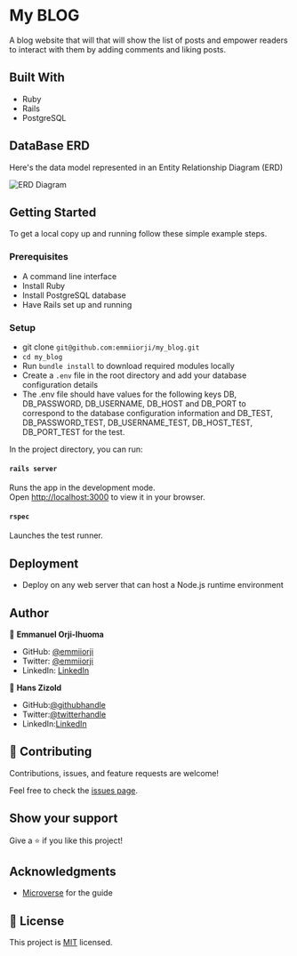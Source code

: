 # My BLOG

A blog website that will that will show the list of posts and empower readers to interact with them by adding comments and liking posts.


## Built With

- Ruby
- Rails
- PostgreSQL

## DataBase ERD

Here's the data model represented in an Entity Relationship Diagram (ERD)

![ERD Diagram](https://res.cloudinary.com/emmii/image/upload/v1663165604/general/blog_app_erd_horn9t.png)


<!-- ## Live Demo -->


## Getting Started

To get a local copy up and running follow these simple example steps.

### Prerequisites

- A command line interface
- Install Ruby
- Install PostgreSQL database
- Have Rails set up and running

### Setup

- git clone `git@github.com:emmiiorji/my_blog.git`
- `cd my_blog`
- Run `bundle install` to download required modules locally
- Create a `.env` file in the root directory and add your database configuration details
- The .env file should have values for the following keys DB, DB_PASSWORD, DB_USERNAME, DB_HOST and DB_PORT to correspond to the database configuration information and DB_TEST, DB_PASSWORD_TEST, DB_USERNAME_TEST, DB_HOST_TEST, DB_PORT_TEST for the test.

In the project directory, you can run:

#### `rails server`

Runs the app in the development mode.\
Open [http://localhost:3000](http://localhost:3000) to view it in your browser.


#### `rspec`

Launches the test runner.

## Deployment

- Deploy on any web server that can host a Node.js runtime environment


## Author

👤 **Emmanuel Orji-Ihuoma**

- GitHub: [@emmiiorji](https://github.com/emmiiorji)
- Twitter: [@emmiiorji](https://twitter.com/emmiiorji)
- LinkedIn: [LinkedIn](https://linkedin.com/in/orji-emmanuel)

👤 **Hans Zizold**

 - GitHub:[@githubhandle](https://github.com/HansZizold) 
- Twitter:[@twitterhandle](https://twitter.com/hanzio27) 
- LinkedIn:[LinkedIn](https://www.linkedin.com/in/hans-paul-zizold-37129037/) 

## 🤝 Contributing

Contributions, issues, and feature requests are welcome!

Feel free to check the [issues page](../../issues/).

## Show your support

Give a ⭐️ if you like this project!

## Acknowledgments

- [Microverse](https://www.microverse.org/) for the guide

## 📝 License

This project is [MIT](./LICENSE) licensed.
